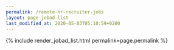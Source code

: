 ```yaml
---
permalink: /remote-hr-recruiter-jobs
layout: page-jobad-list
last_modified_at: 2020-05-03T05:10:59+0200
---
```

{% include render_jobad_list.html permalink=page.permalink %}
